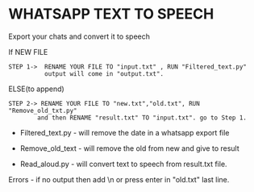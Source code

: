 # WHATSAPP TEXT TO SPEECH

Export your chats and convert it to speech

If NEW FILE

    STEP 1->  RENAME YOUR FILE TO "input.txt" , RUN "Filtered_text.py"
	          output will come in "output.txt".

ELSE(to append)

    STEP 2-> RENAME YOUR FILE TO "new.txt","old.txt", RUN "Remove_old_txt.py"
	        and then RENAME "result.txt" TO "input.txt". go to Step 1.

- Filtered_text.py - will remove the date in a whatsapp export file

- Remove_old_text - will remove the old from new and give to result

- Read_aloud.py - will convert text to speech from result.txt file. 

Errors - if no output then add \n or press enter in "old.txt" last line.